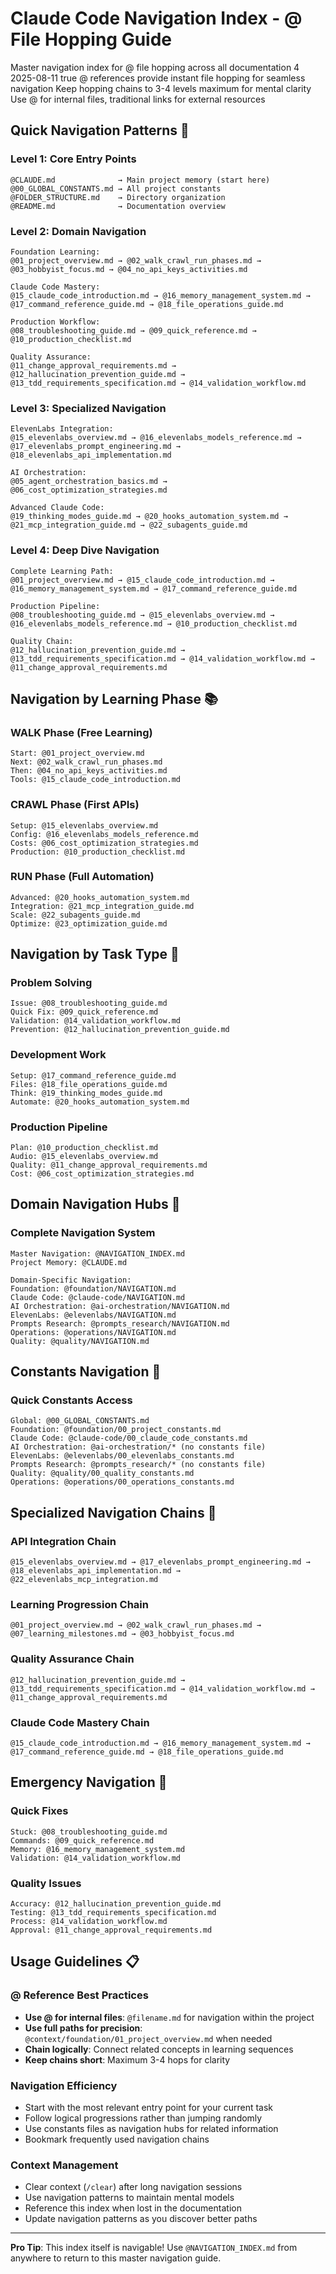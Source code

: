 # Claude Code Navigation Index - @ File Hopping Guide

<document type="navigation-index" version="3.0.0" claude-code-optimized="true">
  <metadata>
    <purpose>Master navigation index for @ file hopping across all documentation</purpose>
    <max-levels>4</max-levels>
    <created>2025-08-11</created>
    <navigation-optimized>true</navigation-optimized>
  </metadata>
  
  <navigation-philosophy>
    <principle>@ references provide instant file hopping for seamless navigation</principle>
    <principle>Keep hopping chains to 3-4 levels maximum for mental clarity</principle>
    <principle>Use @ for internal files, traditional links for external resources</principle>
  </navigation-philosophy>
</document>

## Quick Navigation Patterns 🚀

### **Level 1: Core Entry Points** 
```
@CLAUDE.md              → Main project memory (start here)
@00_GLOBAL_CONSTANTS.md → All project constants
@FOLDER_STRUCTURE.md    → Directory organization
@README.md              → Documentation overview
```

### **Level 2: Domain Navigation**
```
Foundation Learning:
@01_project_overview.md → @02_walk_crawl_run_phases.md → @03_hobbyist_focus.md → @04_no_api_keys_activities.md

Claude Code Mastery:
@15_claude_code_introduction.md → @16_memory_management_system.md → @17_command_reference_guide.md → @18_file_operations_guide.md

Production Workflow:
@08_troubleshooting_guide.md → @09_quick_reference.md → @10_production_checklist.md

Quality Assurance:
@11_change_approval_requirements.md → @12_hallucination_prevention_guide.md → @13_tdd_requirements_specification.md → @14_validation_workflow.md
```

### **Level 3: Specialized Navigation**
```
ElevenLabs Integration:
@15_elevenlabs_overview.md → @16_elevenlabs_models_reference.md → @17_elevenlabs_prompt_engineering.md → @18_elevenlabs_api_implementation.md

AI Orchestration:
@05_agent_orchestration_basics.md → @06_cost_optimization_strategies.md

Advanced Claude Code:
@19_thinking_modes_guide.md → @20_hooks_automation_system.md → @21_mcp_integration_guide.md → @22_subagents_guide.md
```

### **Level 4: Deep Dive Navigation**
```
Complete Learning Path:
@01_project_overview.md → @15_claude_code_introduction.md → @16_memory_management_system.md → @17_command_reference_guide.md

Production Pipeline:
@08_troubleshooting_guide.md → @15_elevenlabs_overview.md → @16_elevenlabs_models_reference.md → @10_production_checklist.md

Quality Chain:
@12_hallucination_prevention_guide.md → @13_tdd_requirements_specification.md → @14_validation_workflow.md → @11_change_approval_requirements.md
```

## Navigation by Learning Phase 📚

### **WALK Phase (Free Learning)**
```
Start: @01_project_overview.md
Next: @02_walk_crawl_run_phases.md
Then: @04_no_api_keys_activities.md
Tools: @15_claude_code_introduction.md
```

### **CRAWL Phase (First APIs)**
```
Setup: @15_elevenlabs_overview.md
Config: @16_elevenlabs_models_reference.md
Costs: @06_cost_optimization_strategies.md
Production: @10_production_checklist.md
```

### **RUN Phase (Full Automation)**
```
Advanced: @20_hooks_automation_system.md
Integration: @21_mcp_integration_guide.md
Scale: @22_subagents_guide.md
Optimize: @23_optimization_guide.md
```

## Navigation by Task Type 🎯

### **Problem Solving**
```
Issue: @08_troubleshooting_guide.md
Quick Fix: @09_quick_reference.md
Validation: @14_validation_workflow.md
Prevention: @12_hallucination_prevention_guide.md
```

### **Development Work**
```
Setup: @17_command_reference_guide.md
Files: @18_file_operations_guide.md
Think: @19_thinking_modes_guide.md
Automate: @20_hooks_automation_system.md
```

### **Production Pipeline**
```
Plan: @10_production_checklist.md
Audio: @15_elevenlabs_overview.md
Quality: @11_change_approval_requirements.md
Cost: @06_cost_optimization_strategies.md
```

## Domain Navigation Hubs 🧭

### **Complete Navigation System**
```
Master Navigation: @NAVIGATION_INDEX.md
Project Memory: @CLAUDE.md

Domain-Specific Navigation:
Foundation: @foundation/NAVIGATION.md
Claude Code: @claude-code/NAVIGATION.md  
AI Orchestration: @ai-orchestration/NAVIGATION.md
ElevenLabs: @elevenlabs/NAVIGATION.md
Prompts Research: @prompts_research/NAVIGATION.md
Operations: @operations/NAVIGATION.md
Quality: @quality/NAVIGATION.md
```

## Constants Navigation 🔧

### **Quick Constants Access**
```
Global: @00_GLOBAL_CONSTANTS.md
Foundation: @foundation/00_project_constants.md
Claude Code: @claude-code/00_claude_code_constants.md
AI Orchestration: @ai-orchestration/* (no constants file)
ElevenLabs: @elevenlabs/00_elevenlabs_constants.md
Prompts Research: @prompts_research/* (no constants file)
Quality: @quality/00_quality_constants.md
Operations: @operations/00_operations_constants.md
```

## Specialized Navigation Chains 🔗

### **API Integration Chain**
```
@15_elevenlabs_overview.md → @17_elevenlabs_prompt_engineering.md → @18_elevenlabs_api_implementation.md → @22_elevenlabs_mcp_integration.md
```

### **Learning Progression Chain** 
```
@01_project_overview.md → @02_walk_crawl_run_phases.md → @07_learning_milestones.md → @03_hobbyist_focus.md
```

### **Quality Assurance Chain**
```
@12_hallucination_prevention_guide.md → @13_tdd_requirements_specification.md → @14_validation_workflow.md → @11_change_approval_requirements.md
```

### **Claude Code Mastery Chain**
```
@15_claude_code_introduction.md → @16_memory_management_system.md → @17_command_reference_guide.md → @18_file_operations_guide.md
```

## Emergency Navigation 🚨

### **Quick Fixes**
```
Stuck: @08_troubleshooting_guide.md
Commands: @09_quick_reference.md
Memory: @16_memory_management_system.md
Validation: @14_validation_workflow.md
```

### **Quality Issues**
```
Accuracy: @12_hallucination_prevention_guide.md
Testing: @13_tdd_requirements_specification.md
Process: @14_validation_workflow.md
Approval: @11_change_approval_requirements.md
```

## Usage Guidelines 📋

### **@ Reference Best Practices**
- **Use @ for internal files**: `@filename.md` for navigation within the project
- **Use full paths for precision**: `@context/foundation/01_project_overview.md` when needed
- **Chain logically**: Connect related concepts in learning sequences
- **Keep chains short**: Maximum 3-4 hops for clarity

### **Navigation Efficiency**
- Start with the most relevant entry point for your current task
- Follow logical progressions rather than jumping randomly
- Use constants files as navigation hubs for related information
- Bookmark frequently used navigation chains

### **Context Management**
- Clear context (`/clear`) after long navigation sessions
- Use navigation patterns to maintain mental models
- Reference this index when lost in the documentation
- Update navigation patterns as you discover better paths

---

**Pro Tip**: This index itself is navigable! Use `@NAVIGATION_INDEX.md` from anywhere to return to this master navigation guide.